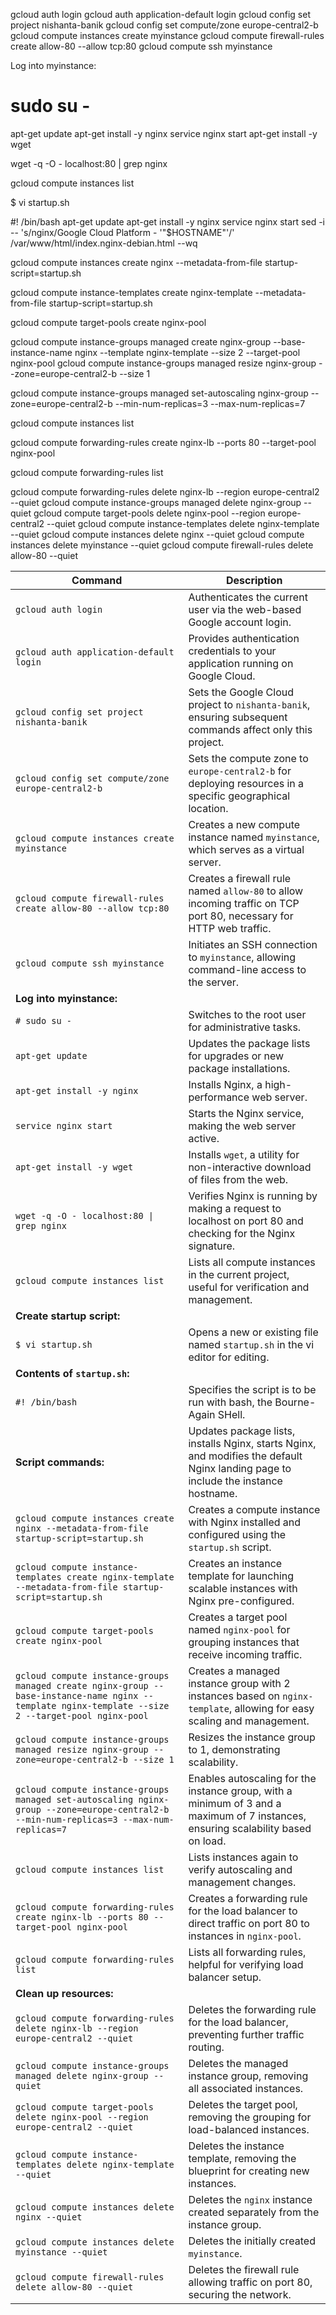 gcloud auth login 
gcloud auth application-default login
gcloud config set project nishanta-banik
gcloud config set compute/zone europe-central2-b
gcloud compute instances create myinstance
gcloud compute firewall-rules create allow-80 --allow tcp:80
gcloud compute ssh myinstance

Log into myinstance:
# sudo su -  
apt-get update 
apt-get install -y nginx 
service nginx start 
apt-get install -y wget 

wget -q -O - localhost:80 | grep nginx

gcloud compute instances list


$ vi startup.sh 

#! /bin/bash 
apt-get update 
apt-get install -y nginx 
service nginx start 
sed -i -- 's/nginx/Google Cloud Platform - '"$HOSTNAME"'/' /var/www/html/index.nginx-debian.html --wq 


gcloud compute instances create nginx --metadata-from-file startup-script=startup.sh

gcloud compute instance-templates create nginx-template  --metadata-from-file startup-script=startup.sh 

gcloud compute target-pools create nginx-pool

gcloud compute instance-groups managed create nginx-group --base-instance-name nginx --template nginx-template --size 2 --target-pool nginx-pool 
gcloud compute instance-groups managed resize nginx-group --zone=europe-central2-b --size 1 

gcloud compute instance-groups managed set-autoscaling nginx-group --zone=europe-central2-b --min-num-replicas=3 --max-num-replicas=7 

gcloud compute instances list

gcloud compute forwarding-rules create nginx-lb --ports 80 --target-pool nginx-pool 

gcloud compute forwarding-rules list


gcloud compute forwarding-rules delete nginx-lb --region europe-central2 --quiet 
gcloud compute instance-groups managed delete nginx-group --quiet 
gcloud compute target-pools delete nginx-pool --region europe-central2 --quiet 
gcloud compute instance-templates delete nginx-template --quiet 
gcloud compute instances delete nginx --quiet 
gcloud compute instances delete myinstance --quiet 
gcloud compute firewall-rules delete allow-80 --quiet 





| Command | Description |
|---------|-------------|
| `gcloud auth login` | Authenticates the current user via the web-based Google account login. |
| `gcloud auth application-default login` | Provides authentication credentials to your application running on Google Cloud. |
| `gcloud config set project nishanta-banik` | Sets the Google Cloud project to `nishanta-banik`, ensuring subsequent commands affect only this project. |
| `gcloud config set compute/zone europe-central2-b` | Sets the compute zone to `europe-central2-b` for deploying resources in a specific geographical location. |
| `gcloud compute instances create myinstance` | Creates a new compute instance named `myinstance`, which serves as a virtual server. |
| `gcloud compute firewall-rules create allow-80 --allow tcp:80` | Creates a firewall rule named `allow-80` to allow incoming traffic on TCP port 80, necessary for HTTP web traffic. |
| `gcloud compute ssh myinstance` | Initiates an SSH connection to `myinstance`, allowing command-line access to the server. |
| **Log into myinstance:** |
| `# sudo su -` | Switches to the root user for administrative tasks. |
| `apt-get update` | Updates the package lists for upgrades or new package installations. |
| `apt-get install -y nginx` | Installs Nginx, a high-performance web server. |
| `service nginx start` | Starts the Nginx service, making the web server active. |
| `apt-get install -y wget` | Installs `wget`, a utility for non-interactive download of files from the web. |
| `wget -q -O - localhost:80 \| grep nginx` | Verifies Nginx is running by making a request to localhost on port 80 and checking for the Nginx signature. |
| `gcloud compute instances list` | Lists all compute instances in the current project, useful for verification and management. |
| **Create startup script:** |
| `$ vi startup.sh` | Opens a new or existing file named `startup.sh` in the vi editor for editing. |
| **Contents of `startup.sh`:** |
| `#! /bin/bash` | Specifies the script is to be run with bash, the Bourne-Again SHell. |
| **Script commands:** | Updates package lists, installs Nginx, starts Nginx, and modifies the default Nginx landing page to include the instance hostname. |
| `gcloud compute instances create nginx --metadata-from-file startup-script=startup.sh` | Creates a compute instance with Nginx installed and configured using the `startup.sh` script. |
| `gcloud compute instance-templates create nginx-template --metadata-from-file startup-script=startup.sh` | Creates an instance template for launching scalable instances with Nginx pre-configured. |
| `gcloud compute target-pools create nginx-pool` | Creates a target pool named `nginx-pool` for grouping instances that receive incoming traffic. |
| `gcloud compute instance-groups managed create nginx-group --base-instance-name nginx --template nginx-template --size 2 --target-pool nginx-pool` | Creates a managed instance group with 2 instances based on `nginx-template`, allowing for easy scaling and management. |
| `gcloud compute instance-groups managed resize nginx-group --zone=europe-central2-b --size 1` | Resizes the instance group to 1, demonstrating scalability. |
| `gcloud compute instance-groups managed set-autoscaling nginx-group --zone=europe-central2-b --min-num-replicas=3 --max-num-replicas=7` | Enables autoscaling for the instance group, with a minimum of 3 and a maximum of 7 instances, ensuring scalability based on load. |
| `gcloud compute instances list` | Lists instances again to verify autoscaling and management changes. |
| `gcloud compute forwarding-rules create nginx-lb --ports 80 --target-pool nginx-pool` | Creates a forwarding rule for the load balancer to direct traffic on port 80 to instances in `nginx-pool`. |
| `gcloud compute forwarding-rules list` | Lists all forwarding rules, helpful for verifying load balancer setup. |
| **Clean up resources:** |
| `gcloud compute forwarding-rules delete nginx-lb --region europe-central2 --quiet` | Deletes the forwarding rule for the load balancer, preventing further traffic routing. |
| `gcloud compute instance-groups managed delete nginx-group --quiet` | Deletes the managed instance group, removing all associated instances. |
| `gcloud compute target-pools delete nginx-pool --region europe-central2 --quiet` | Deletes the target pool, removing the grouping for load-balanced instances. |
| `gcloud compute instance-templates delete nginx-template --quiet` | Deletes the instance template, removing the blueprint for creating new instances. |
| `gcloud compute instances delete nginx --quiet` | Deletes the `nginx` instance created separately from the instance group. |
| `gcloud compute instances delete myinstance --quiet` | Deletes the initially created `myinstance`. |
| `gcloud compute firewall-rules delete allow-80 --quiet` | Deletes the firewall rule allowing traffic on port 80, securing the network. |
